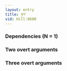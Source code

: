 ```yaml
---
layout: entry
title: ཉལ་
vid: Hill:0600
---
```

### Dependencies (N = 1)


### Two overt arguments


### Three overt arguments
